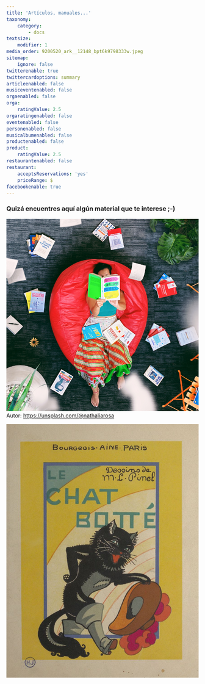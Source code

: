 ```yaml
---
title: 'Artículos, manuales...'
taxonomy:
    category:
        - docs
textsize:
    modifier: 1
media_order: 9200520_ark__12148_bpt6k9798333w.jpeg
sitemap:
    ignore: false
twitterenable: true
twittercardoptions: summary
articleenabled: false
musiceventenabled: false
orgaenabled: false
orga:
    ratingValue: 2.5
orgaratingenabled: false
eventenabled: false
personenabled: false
musicalbumenabled: false
productenabled: false
product:
    ratingValue: 2.5
restaurantenabled: false
restaurant:
    acceptsReservations: 'yes'
    priceRange: $
facebookenable: true
---
```


### Quizá encuentres aquí algún material que te interese ;-)

![](nathalia-rosa--cU_AOPa9ew-unsplash.png)
Autor: https://unsplash.com/@nathaliarosa

![](9200520_ark__12148_bpt6k9798333w.jpeg)